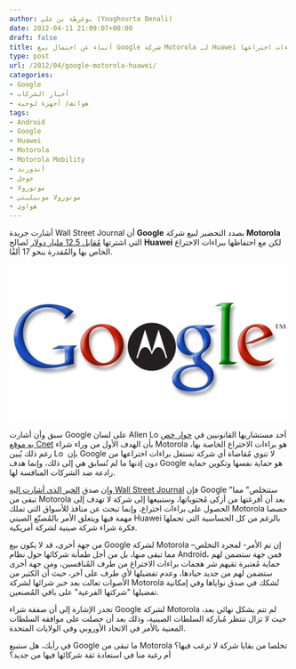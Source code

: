 ```yaml
---
author: يوغرطة بن علي (Youghourta Benali)
date: 2012-04-11 21:09:07+00:00
draft: false
title: أنباء عن احتمال بيع Google شركة Motorola لـ Huawei مع الاحتفاظ ببراءات اختراعها
type: post
url: /2012/04/google-motorola-huawei/
categories:
- Google
- أخبار الشركات
- هواتف/ أجهزة لوحية
tags:
- Android
- Google
- Huawei
- Motorola
- Motorola Mobility
- أندوريد
- جوجل
- موتورولا
- موتورولا موبيليتي
- هواوي
---
```


أشارت جريدة Wall Street Journal أن **Google** بصدد التحضير لبيع شركة **Motorola** التي اشترتها [مُقابل 12.5 مليار دولار](https://www.it-scoop.com/2011/08/google-motorola-mobility/) لصالح **Huawei** لكن مع احتفاظها ببراءات الاختراع الخاص بها والمُقدرة بنحو 17 ألفًا.




[![أنباء عن احتمال بيع Google شركة Motorola لـ Huawei مع الاحتفاظ ببراءات اختراعها](google-motorola.jpg)
](google-motorola.jpg)




سبق وأن أشارت Google على لسان Allen Lo أحد مستشاريها القانونيين في [حوار خص به موقع Cnet](http://news.cnet.com/8301-1023_3-57409828-93/yes-google-needed-motorola-for-the-patents/) بأن الهدف الأول من وراء شراء Motorola هو براءات الاختراع الخاصة بها، رغم ذلك يُبين Lo  بإن Google لا تنوي مُقاضاة أي شركة تستغل براءات اختراعها من دون إذنها ما لم تُسابق هي إلى ذلك، وإنما هدف Google هو حماية نفسها وتكوين حماية رادعة ضد الشركات المنافسة لها.




وإن صدق [الخبر الذي أشارت إليه Wall Street Journal](http://online.wsj.com/article_email/SB10001424052702304587704577335990254389120-lMyQjAxMTAyMDEwMDExNDAyWj.html) فإن Google "ستتخلص" مما تبقى من Motorola بعد أن أفرغتها من أزكى مُحتوياتها، وستبيعها إلى شركة لا تهدف إلى الحصول على براءات اختراع، وإنما تبحث عن منافذ للأسواق التي تملك Motorola حصصا مهمة فيها ويتعلق الأمر بالمُصنّع الصيني Huawei بالرغم من كل الحساسية التي تحملها فكرة شراء شركة صينية لشركة أمريكية.




من جهة أخرى، قد لا يكون بيع Google لشركة Motorola –إن تم الأمر- لمجرد التخلص مما تبقى منها، بل من أجل طمأنة شركائها حول نظام Android، فمن جهة ستضمن لهم حماية مُعتبرة تقيهم شر هجمات براءات الاختراع من طرف المُنافسين، ومن جهة أخرى ستضمن لهم من جديد حيادها، وعدم تفضيلها لأي طرف على آخر، حيث أن الكثير من الأصوات تعالت بعد خبر شرائها لشركة Motorola تُشكك في صدق نواياها وفي إمكانية تفضيلها "شركتها الفرعية" على باقي المُصنعين.




تجدر الإشارة إلى أن صفقة شراء Google لشركة Motorola لم تتم بشكل نهائي بعد، حيث لا تزال تنتظر مُباركة السلطات الصينية، وذلك بعد أن حصلت على موافقة السلطات المعنية بالأمر في الاتحاد الأوروبي وفي الولايات المتحدة.




في رأيك، هل ستبيع Google ما تبقى من Motorola تخلصا من بقايا شركة لا ترغب فيها؟ أم رغبة منا في استعادة ثقة شركائها فيها من جديد؟
